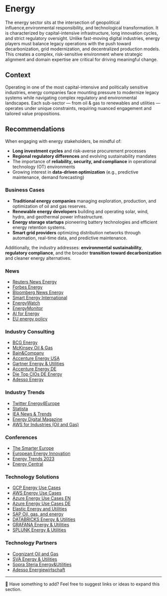 # Energy
The energy sector sits at the intersection of geopolitical influence,environmental responsibility, and technological transformation. It is characterized by capital-intensive infrastructure, long innovation cycles, and strict regulatory oversight. Unlike fast-moving digital industries, energy players must balance legacy operations with the push toward decarbonization, grid modernization, and decentralized production models. This creates a complex, risk-sensitive environment where strategic alignment and domain expertise are critical for driving meaningful change.


## Context
Operating in one of the most capital-intensive and politically sensitive industries, energy companies face mounting pressure to modernize legacy systems while navigating complex regulatory and environmental landscapes. Each sub-sector — from oil & gas to renewables and utilities — operates under unique constraints, requiring nuanced engagement and tailored value propositions.

## Recommendations
When engaging with energy stakeholders, be mindful of:
- **Long investment cycles** and risk-averse procurement processes
- **Regional regulatory differences** and evolving sustainability mandates
- The importance of **reliability, security, and compliance** in operational technology (OT) environments
- Growing interest in **data-driven optimization** (e.g., predictive maintenance, demand forecasting)

### Business Cases
- **Traditional energy companies** managing exploration, production, and optimization of oil and gas reserves.  
- **Renewable energy developers** building and operating solar, wind, hydro, and geothermal power infrastructure.  
- **Energy storage startups** pioneering battery technologies and efficient energy retention systems.  
- **Smart grid providers** optimizing distribution networks through automation, real-time data, and predictive maintenance.

Additionally, the industry addresses: **environmental sustainability**, **regulatory compliance**, and the broader **transition toward decarbonization** and cleaner energy alternatives.

### News
- [Reuters News Energy](https://www.reuters.com/business/energy/)
- [Forbes Energy](https://www.forbes.com/energy/)
- [Bloomberg News Energy](https://www.bloomberg.com/industries/energy)
- [Smart Energy International](https://www.smart-energy.com/)
- [EnergyWatch](https://energywatch.com/)
- [EnergyMonitor ](https://www.energymonitor.ai/)
- [AI for Energy](https://www.energymonitor.ai/sector/theme/technology/artificial-intelligence/)
- [EU energy policy](https://energy.ec.europa.eu/index_en)

### Industry Consulting
- [BCG Energy](https://www.bcg.com/industries/energy/overview)
- [McKinsey Oil & Gas](https://www.mckinsey.com/industries/oil-and-gas/how-we-help-clients)
- [Bain&Company](https://www.bain.com/industry-expertise/energy-and-natural-resources/)
- [Accenture Energy USA](https://www.accenture.com/us-en/industries/energy)
- [Gartner Energy & Utilities ](https://www.gartner.com/en/industries/energy-utilities)
- [Accenture Energy DE](https://www.accenture.com/de-de/industries/utilities-index)
- [Die Top CIOs DE Energy ](https://www.cio.de/g/die-top-cios-der-deutschen-energiebranche,10028)
- [Adesso Energy](https://www.adesso.de/de/branchen/energiewirtschaft/index.jsp)

### Industry Trends
- [Twitter Energy4Europe](https://x.com/Energy4Europe)
- [Statista](https://www.statista.com/markets/408/energy-environment/)
- [IEA News & Trends](https://www.iea.org/energy-system/industry)
- [Energy Digital Magazine](https://energydigital.com/)
- [AWS for Industries (Oil and Gas)](https://aws.amazon.com/de/blogs/industries/category/industries/oil-and-gas/)

### Conferences
- [The Smarter Europe](https://www.thesmartere.de/start)
- [European Energy Innovation](https://www.europeanenergyinnovation.eu/Events)
- [Energy Trends 2023](https://renewableenergyconferences.com/)
- [Energy Central](https://energycentral.com/calendar)

### Technology Solutions
- [GCP Energy Use Cases](https://cloud.google.com/solutions/energy)
- [AWS Energy Use Cases](https://aws.amazon.com/de/energy-utilities/)
- [Azure Energy Use Cases EN](https://www.microsoft.com/en-us/industry)
- [Azure Energy Use Cases DE](https://www.microsoft.com/de-de/industry/energy)
- [Elastic Energy and Utilities](https://www.elastic.co/customers/success-stories?usecase=All&industry=energy-utilities)
- [SAP Oil, gas, and energy](https://www.sap.com/industries/oil-gas-energy.html)
- [DATABRICKS Energy & Utilities ](https://www.databricks.com/solutions/industries/energy)
- [GRAFANA Energy & Utilities](https://grafana.com/success/energy-utilities/)
- [SPLUNK Energy & Utilities](https://www.splunk.com/en_us/solutions/industries/energy-and-utilities.html)

### Technology Partners
- [Cognizant Oil and Gas ](https://www.cognizant.com/de/de/industries/oil-gas-digital-solutions)
- [SVA Energy & Utilities](https://www.sva.de/de/solutions/big-data-analytics/energy-controlling)
- [Sopra Steria Energy&Utilities](https://www.soprasteria.de/branchen/energy-utilities)
- [Adesso Energiewirtschaft](https://www.adesso.de/de/branchen/energiewirtschaft/index.jsp)

---
👋 Have something to add? Feel free to suggest links or ideas to expand this section.

